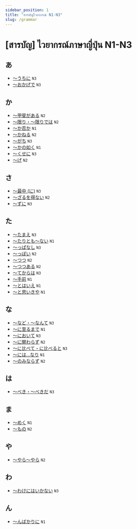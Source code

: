 ```yaml
---
sidebar_position: 1
title: "สารบัญไวยากรณ์ N1-N3"
slug: /grammar
---
```


# [สารบัญ] ไวยากรณ์ภาษาญี่ปุ่น N1-N3

## あ
* [〜うちに](nihongo/grammar/n3/uchi-ni) `N3`
* [〜おかげで](nihongo/grammar/n3/okage-de) `N3`

## か
* [〜甲斐がある](nihongo/grammar/n2/kai-ga-aru) `N2`
* [〜限り・〜限りでは](nihongo/grammar/n2/kagiri-dewa) `N2`
* [〜か否か](nihongo/grammar/n1/ka-ina-ka) `N1`
* [〜かねる](nihongo/grammar/n2/kaneru) `N2`
* [〜がち](nihongo/grammar/n3/gachi) `N3`
* [〜かの如く](nihongo/grammar/n1/ka-no-gotoku) `N1`
* [〜くせに](nihongo/grammar/n3/kuse-ni) `N3`
* [〜げ](nihongo/grammar/n2/ge) `N2`

## さ
* [〜最中 (に)](nihongo/grammar/n3/saichuu-ni) `N3`
* [〜ざるを得ない](nihongo/grammar/n2/zaru-wo-enai) `N2`
* [～ずに](nihongo/grammar/n3/zu-ni) `N3`

## た
* [〜たまえ](nihongo/grammar/n3/tamae) `N3`
* [〜たりとも〜ない](nihongo/grammar/n1/taritomo-nai) `N1`
* [〜っぱなし](nihongo/grammar/n3/ppanashi) `N3`
* [〜っぽい](nihongo/grammar/n2/ppoi) `N2`
* [〜つつ](nihongo/grammar/n2/tsutsu) `N2`
* [〜つつある](nihongo/grammar/n2/tsutsu-aru) `N2`
* [～てからは](nihongo/grammar/n3/te-kara-wa) `N3`
* [〜手前](nihongo/grammar/n1/temae) `N1`
* [〜とはいえ](nihongo/grammar/n1/towaie) `N1`
* [〜と思いきや](nihongo/grammar/n1/to-omoikiya) `N1`

## な
* [〜など・〜なんて](nihongo/grammar/n3/nado-nante) `N3`
* [〜に至るまで](nihongo/grammar/n1/ni-itaru-made) `N1`
* [〜において](nihongo/grammar/n3/ni-oite) `N3`
* [〜に関わらず](nihongo/grammar/n2/ni-kakawarazu) `N2`
* [〜に比べて・に比べると](nihongo/grammar/n3/ni-kurabete) `N3`
* [〜には…なり](nihongo/grammar/n1/niwa-nari) `N1`
* [〜のみならず](nihongo/grammar/n2/nominarazu) `N2`

## は
* [〜べき・〜べきだ](nihongo/grammar/n3/beki) `N3`

## ま
* [〜めく](nihongo/grammar/n1/meku) `N1`
* [〜もの](nihongo/grammar/n2/mono) `N2`

## や
* [〜やら〜やら](nihongo/grammar/n2/yara-yara) `N2`

## わ
* [〜わけにはいかない](nihongo/grammar/n3/wake-ni-wa-ikanai) `N3`

## ん
* [〜んばかりに](nihongo/grammar/n1/n-bakari-ni) `N1`